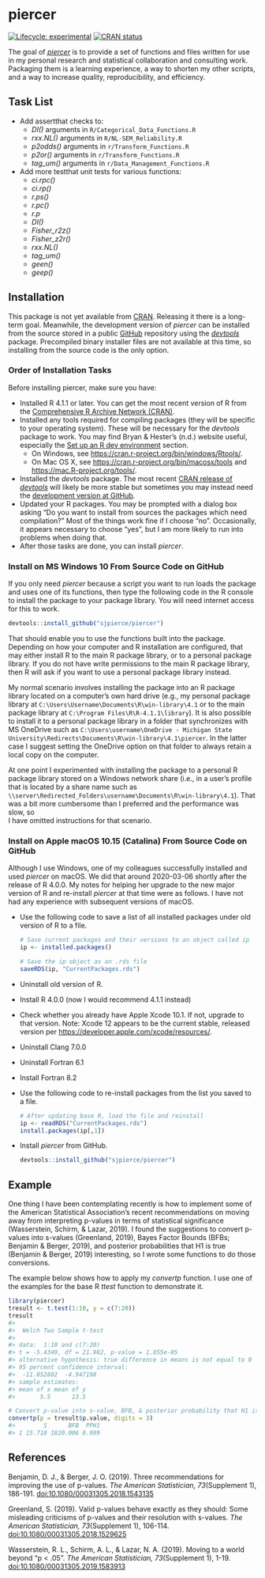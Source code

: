 
<!-- README.md is generated from README.Rmd. Please edit that file -->

# piercer

<!-- badges: start -->

[![Lifecycle:
experimental](https://img.shields.io/badge/lifecycle-experimental-orange.svg)](https://www.tidyverse.org/lifecycle/#experimental)
[![CRAN
status](https://www.r-pkg.org/badges/version/piercer)](https://CRAN.R-project.org/package=piercer)
<!-- badges: end -->

The goal of [*piercer*](https://github.com/sjpierce/piercer) is to
provide a set of functions and files written for use in my personal
research and statistical collaboration and consulting work. Packaging
them is a learning experience, a way to shorten my other scripts, and a
way to increase quality, reproducibility, and efficiency.

## Task List

  - Add assertthat checks to:
      - *DI()* arguments in `R/Categorical_Data_Functions.R`
      - *rxx.NL()* arguments in `R/NL-SEM_Reliability.R`
      - *p2odds()* arguments in `r/Transform_Functions.R`
      - *p2or()* arguments in `r/Transform_Functions.R`
      - *tag\_um()* arguments in `r/Data_Management_Functions.R`
  - Add more testthat unit tests for various functions:
      - *ci.rpc()*
      - *ci.rp()*
      - *r.ps()*
      - *r.pc()*
      - *r.p*
      - *DI()*
      - *Fisher\_r2z()*
      - *Fisher\_z2r()*
      - *rxx.NL()*
      - *tag\_um()*
      - *geen()*
      - *geep()*

## Installation

This package is not yet available from
[CRAN](https://CRAN.R-project.org). Releasing it there is a long-term
goal. Meanwhile, the development version of *piercer* can be installed
from the source stored in a public [GitHub](https://github.com)
repository using the [*devtools*](https://devtools.r-lib.org/) package.
Precompiled binary installer files are not available at this time, so
installing from the source code is the only option.

### Order of Installation Tasks

Before installing piercer, make sure you have:

-   Installed R 4.1.1 or later. You can get the most recent version of R
    from the [Comprehensive R Archive Network
    (CRAN)](https://cran.r-project.org/).
-   Installed any tools required for compiling packages (they will be
    specific to your operating system). These will be necessary for the
    *devtools* package to work. You may find Bryan & Hester’s (n.d.)
    website useful, especially the [Set up an R dev
    environment](https://rstats.wtf/set-up-an-r-dev-environment.html)
    section.
    -   On Windows, see
        <https://cran.r-project.org/bin/windows/Rtools/>.
    -   On Mac OS X, see <https://cran.r-project.org/bin/macosx/tools>
        and <https://mac.R-project.org/tools/>.
-   Installed the *devtools* package. The most recent [CRAN release of
    *devtools*](https://cran.r-project.org/package=devtools) will likely
    be more stable but sometimes you may instead need the [development
    version at GitHub](https://github.com/r-lib/devtools).
-   Updated your R packages. You may be prompted with a dialog box
    asking “Do you want to install from sources the packages which need
    compilation?” Most of the things work fine if I choose “no”.
    Occasionally, it appears necessary to choose “yes”, but I am more
    likely to run into problems when doing that.  
-   After those tasks are done, you can install *piercer*.

### Install on MS Windows 10 From Source Code on GitHub

If you only need *piercer* because a script you want to run loads the
package and uses one of its functions, then type the following code in
the R console to install the package to your package library. You will
need internet access for this to work.

``` r
devtools::install_github("sjpierce/piercer")
```

That should enable you to use the functions built into the package.
Depending on how your computer and R installation are configured, that
may either install R to the main R package library, or to a personal
package library. If you do not have write permissions to the main R
package library, then R will ask if you want to use a personal package
library instead.

My normal scenario involves installing the package into an R package
library located on a computer’s own hard drive (e.g., my personal
package library at `C:\Users\Username\Documents\R\win-library\4.1` or to
the main package library at `C:\Program Files\R\R-4.1.1\library`). It is
also possible to install it to a personal package library in a folder
that synchronizes with MS OneDrive such as
`C:\Users\username\OneDrive - Michigan State University\Redirects\Documents\R\win-library\4.1\piercer`.
In the latter case I suggest setting the OneDrive option on that folder
to always retain a local copy on the computer.

At one point I experimented with installing the package to a personal R
package library stored on a Windows network share (i.e., in a user’s
profile that is located by a share name such as
`\\server\Redirected_Folders\username\Documents\R\win-library\4.1`).
That was a bit more cumbersome than I preferred and the performance was
slow, so  
I have omitted instructions for that scenario.

### Install on Apple macOS 10.15 (Catalina) From Source Code on GitHub

Although I use Windows, one of my colleagues successfully installed and
used *piercer* on macOS. We did that around 2020-03-06 shortly after the
release of R 4.0.0. My notes for helping her upgrade to the new major
version of R and re-install *piercer* at that time were as follows. I
have not had any experience with subsequent versions of macOS.

-   Use the following code to save a list of all installed packages
    under old version of R to a file.

    ``` r
    # Save current packages and their versions to an object called ip
    ip <- installed.packages()

    # Save the ip object as an .rds file
    saveRDS(ip, "CurrentPackages.rds")
    ```

-   Uninstall old version of R.

-   Install R 4.0.0 (now I would recommend 4.1.1 instead)

-   Check whether you already have Apple Xcode 10.1. If not, upgrade to
    that version. Note: Xcode 12 appears to be the current stable,
    released version per <https://developer.apple.com/xcode/resources/>.

-   Uninstall Clang 7.0.0

-   Uninstall Fortran 6.1

-   Install Fortran 8.2

-   Use the following code to re-install packages from the list you
    saved to a file.

    ``` r
    # After updating base R, load the file and reinstall
    ip <- readRDS("CurrentPackages.rds")
    install.packages(ip[,1])
    ```

-   Install *piercer* from GitHub.

    ``` r
    devtools::install_github("sjpierce/piercer")
    ```

## Example

One thing I have been contemplating recently is how to implement some of
the American Statistical Association’s recent recommendations on moving
away from interpreting p-values in terms of statistical significance
(Wasserstein, Schirm, & Lazar, 2019). I found the suggestions to convert
p-values into s-values (Greenland, 2019), Bayes Factor Bounds (BFBs;
Benjamin & Berger, 2019), and posterior probabilities that H1 is true
(Benjamin & Berger, 2019) interesting, so I wrote some functions to do
those conversions.

The example below shows how to apply my *convertp* function. I use one
of the examples for the base R *ttest* function to demonstrate it.

``` r
library(piercer)
tresult <- t.test(1:10, y = c(7:20))
tresult
#> 
#>  Welch Two Sample t-test
#> 
#> data:  1:10 and c(7:20)
#> t = -5.4349, df = 21.982, p-value = 1.855e-05
#> alternative hypothesis: true difference in means is not equal to 0
#> 95 percent confidence interval:
#>  -11.052802  -4.947198
#> sample estimates:
#> mean of x mean of y 
#>       5.5      13.5

# Convert p-value into s-value, BFB, & posterior probability that H1 is true. 
convertp(p = tresult$p.value, digits = 3)
#>        S      BFB  PPH1
#> 1 15.718 1820.006 0.999
```

## References

Benjamin, D. J., & Berger, J. O. (2019). Three recommendations for
improving the use of p-values. *The American Statistician,
73*(Supplement 1), 186-191.
[doi:10.1080/00031305.2018.1543135](https://doi.org/10.1080/00031305.2018.1543135)

Greenland, S. (2019). Valid p-values behave exactly as they should: Some
misleading criticisms of p-values and their resolution with s-values.
*The American Statistician, 73*(Supplement 1), 106-114.
[doi:10.1080/00031305.2018.1529625](https://doi.org/10.1080/00031305.2018.1529625)

Wasserstein, R. L., Schirm, A. L., & Lazar, N. A. (2019). Moving to a
world beyond “p \< .05”. *The American Statistician, 73*(Supplement 1),
1-19.
[doi:10.1080/00031305.2019.1583913](https://doi.org/10.1080/00031305.2019.1583913)
